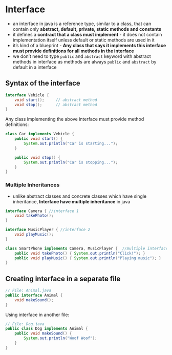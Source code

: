 # Interface

- an interface in java is a reference type, similar to a class, that can contain only **abstract, default, private, static methods and constants**
- it defines a **contract that a class must implement** - it does not contain implementation itself unless default or static methods are used in it
- it’s kind of a blueprint - **Any class that says it implements this interface must provide definitions for all methods in the interface**
- we don’t need to type `public` and `abstract` keyword with abstract methods in interface as methods are always `public` and `abstract` by default in a interface

## Syntax of the interface

```java
interface Vehicle {
    void start();     // abstract method
    void stop();      // abstract method
}
```

Any class implementing the above interface must provide method definitions:

```java
class Car implements Vehicle {
    public void start() {
        System.out.println("Car is starting...");
    }

    public void stop() {
        System.out.println("Car is stopping...");
    }
}
```

### Multiple Inheritances

- unlike abstract classes and concrete classes which have single inheritance, **Interface have multiple inheritance** in java

```java
interface Camera { //interface 1
    void takePhoto();
}

interface MusicPlayer { //interface 2
    void playMusic();
}

class SmartPhone implements Camera, MusicPlayer {  //multiple interface inheritance
    public void takePhoto() { System.out.println("Click!"); }
    public void playMusic() { System.out.println("Playing music"); }
}
```

## Creating interface in a separate file

```java
// File: Animal.java
public interface Animal {
    void makeSound();
}
```

Using interface in another file:

```java
// File: Dog.java
public class Dog implements Animal {
    public void makeSound() {
        System.out.println("Woof Woof");
    }
}
```
